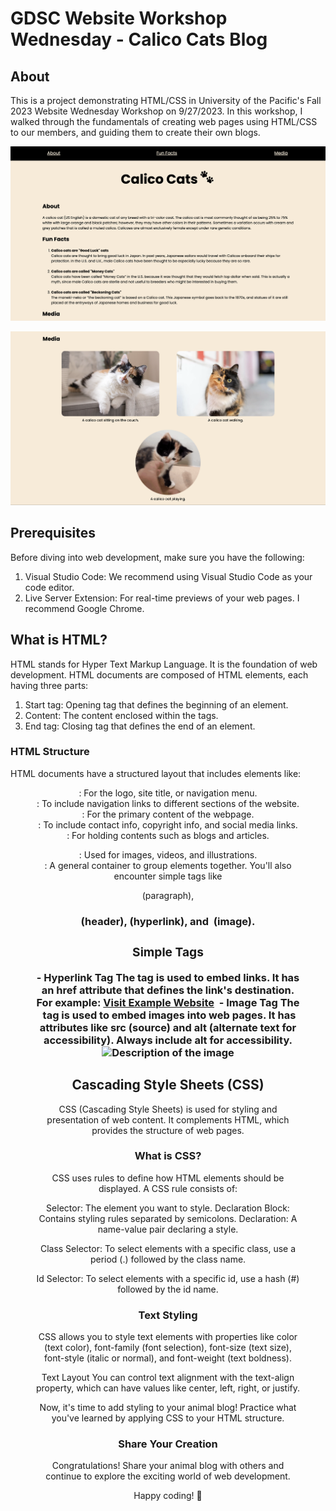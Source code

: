 # GDSC Website Workshop Wednesday - Calico Cats Blog

## About
This is a project demonstrating HTML/CSS in University of the Pacific's Fall 2023 Website Wednesday Workshop on 9/27/2023.
In this workshop, I walked through the fundamentals of creating web pages using HTML/CSS to our members, and guiding them to create their own blogs.

![Calico cats blog](./cat-blog-1.png)

![Calico cats blog](./cat-blog-2.png)

## Prerequisites

Before diving into web development, make sure you have the following:
1. Visual Studio Code: We recommend using Visual Studio Code as your code editor.
2. Live Server Extension: For real-time previews of your web pages. I recommend Google Chrome.

## What is HTML?
HTML stands for Hyper Text Markup Language. It is the foundation of web development. HTML documents are composed of HTML elements, each having three parts:

1. Start tag: Opening tag that defines the beginning of an element.
2. Content: The content enclosed within the tags.
3. End tag: Closing tag that defines the end of an element.

### HTML Structure
HTML documents have a structured layout that includes elements like:

<header>: For the logo, site title, or navigation menu.
<nav>: To include navigation links to different sections of the website.
<main>: For the primary content of the webpage.
<footer>: To include contact info, copyright info, and social media links.
<article>: For holding contents such as blogs and articles.
<figure>: Used for images, videos, and illustrations.
<div>: A general container to group elements together.
You'll also encounter simple tags like <p> (paragraph), <h1> (header), <a> (hyperlink), and <img> (image).

### Simple Tags
<a> - Hyperlink Tag
The <a> tag is used to embed links. It has an href attribute that defines the link's destination. For example:
<a href="https://www.example.com">Visit Example Website</a>
<img> - Image Tag
The <img> tag is used to embed images into web pages. It has attributes like src (source) and alt (alternate text for accessibility). Always include alt for accessibility.
<img src="image.jpg" alt="Description of the image">

## Cascading Style Sheets (CSS)
CSS (Cascading Style Sheets) is used for styling and presentation of web content. It complements HTML, which provides the structure of web pages.

### What is CSS?
CSS uses rules to define how HTML elements should be displayed. A CSS rule consists of:

Selector: The element you want to style.
Declaration Block: Contains styling rules separated by semicolons.
Declaration: A name-value pair declaring a style.

Class Selector: To select elements with a specific class, use a period (.) followed by the class name.

Id Selector: To select elements with a specific id, use a hash (#) followed by the id name.

### Text Styling
CSS allows you to style text elements with properties like color (text color), font-family (font selection), font-size (text size), font-style (italic or normal), and font-weight (text boldness).

Text Layout
You can control text alignment with the text-align property, which can have values like center, left, right, or justify.

Now, it's time to add styling to your animal blog! Practice what you've learned by applying CSS to your HTML structure.

### Share Your Creation
Congratulations! Share your animal blog with others and continue to explore the exciting world of web development.

Happy coding! 🚀